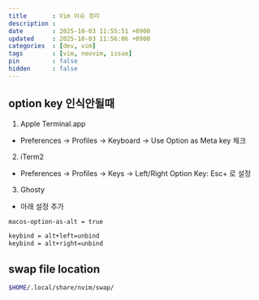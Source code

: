 ```yaml
---
title       : Vim 이슈 정리
description : 
date        : 2025-10-03 11:55:51 +0900
updated     : 2025-10-03 11:56:06 +0900
categories  : [dev, vim]
tags        : [vim, neovim, issue]
pin         : false
hidden      : false
---
```


## option key 인식안될때

1. Apple Terminal.app
- Preferences → Profiles → Keyboard → Use Option as Meta key 체크

2. iTerm2
- Preferences → Profiles → Keys → Left/Right Option Key: Esc+ 로 설정

3. Ghosty
- 아래 설정 추가
```sh
macos-option-as-alt = true

keybind = alt+left=unbind
keybind = alt+right=unbind
```


## swap file location
```sh
$HOME/.local/share/nvim/swap/
```
